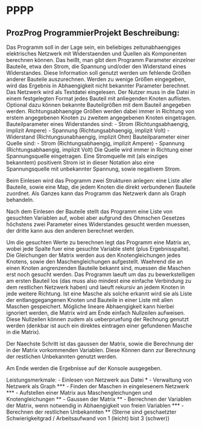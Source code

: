 # PPPP
ProzProg ProgrammierProjekt
Beschreibung:
------------------

Das Programm soll in der Lage sein, ein beliebiges zeitunabhaengiges elektrisches Netzwerk mit Widerstaenden und Quellen als Komponenten berechnen können.
Das heißt, man gibt dem Programm Parameter einzelner Bauteile, etwa den Strom, die Spannung und/oder den Widerstand eines Widerstandes. Diese Information soll genutzt werden um fehlende Größen anderer Bauteile auszurechnen. Werden zu wenige Größen eingegeben, wird das Ergebnis in Abhaengigkeit nicht bekannter Parameter berechnet.
Das Netzwerk wird als Textdatei eingelesen. Der Nutzer muss in die Datei in einem festgelegten Format jedes Bauteil mit anliegenden Knoten auflisten. Optional dazu können bekannte Bauteilgrößen mit dem Bauteil angegeben werden. Richtungsabhaengige Größen werden dabei immer in Richtung von erstem angegebenen Knoten zu zweitem angegebenen Knoten eingetragen.
Bauteilparameter eines Widerstandes sind:
	- Strom (Richtungsabhaengig, implizit Ampere)
	- Spannung (Richtungsabhaengig, implizit Volt)
	- Widerstand (Richtungsunabhaengig, implizit Ohm)
Bauteilparameter einer Quelle sind:
	- Strom (Richtungsabhaengig, implizit Ampere)
	- Spannung (Richtungsabhaengig, implizit Volt)
Die Quelle wird immer in Richtung einer Spannungsquelle eingetragen. Eine Stromquelle mit (als einziges bekanntem) positivem Strom ist in dieser Notation also eine Spannungsquelle mit unbekannter Spannung, sowie negativem Strom.

Beim Einlesen wird das Programm zwei Strukturen anlegen: eine Liste aller Bauteile, sowie eine Map, die jedem Knoten die direkt verbundenen Bauteile zuordnet. Als Ganzes kann das Programm das Netzwerk dann als Graph behandeln.

Nach dem Einlesen der Bauteile stellt das Programm eine Liste von gesuchten Variablen auf, wobei aber aufgrund des Ohmschen Gesetzes höchstens zwei Parameter eines Widerstandes gesucht werden muessen, der dritte kann aus den anderen berechnet werden.

Um die gesuchten Werte zu berechnen legt das Programm eine Matrix an, wobei jede Spalte fuer eine gesuchte Variable steht (plus Ergebnisspalte). Die Gleichungen der Matrix werden aus den Knotengleichungen jedes Knotens, sowie den Maschengleichungen aufgestellt. Waehrend die an einen Knoten angrenzenden Bauteile bekannt sind, muessen die Maschen erst noch gesucht werden.
Das Programm laeuft um das zu bewerkstelligen am ersten Bauteil los (das muss also mindest eine einfache Verbindung zu dem restlichen Netzwerk haben) und laeuft rekursiv an jedem Knoten in jede weitere Richtung. Ist eine Masche als solche erkannt wird sie als Liste der entlanggegangenen Knoten und Bauteile in einer Liste mit allen Maschen gespeichert. Mögliche lineare Abhaengigkeit kann hierbei ignoriert werden, die Matrix wird am Ende einfach Nullzeilen aufweisen. Diese Nullzeilen können zudem als ueberpruefung der Rechnung genutzt werden (denkbar ist auch ein direktes eintragen einer gefundenen Masche in die Matrix).

Der Naechste Schritt ist das gaussen der Matrix, sowie die Berechnung der in der Matrix vorkommenden Variablen. Diese Können dann zur Berechnung der restlichen Unbekannten genutzt werden.

Am Ende werden die Ergebnisse auf der Konsole ausgegeben.

Leistungsmerkmale:
	- Einlesen von Netzwerk aus Datei  *
	- Verwaltung von Netzwerk als Graph ***
	- Finden der Maschen in eingelesenem Netzwerk ***
	- Aufstellen einer Matrix aus Maschengleichungen und Knotengleichungen **
	- Gaussen der Matrix **
	- Berrechnen der Variablen der Matrix, wenn notwendig in Abhaengigkeit von freien Variablen ***
	- Berechnen der restlichen Unbekannten **
(Sterne sind geschaetzter Schwierigkeitgrad / Arbeitsaufwand von 1 (leicht) bist 3 (schwer))

